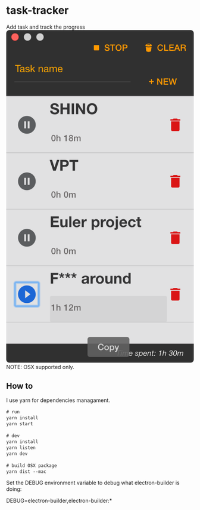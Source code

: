 # task-tracker
Add task and track the progress  
![App screenshot](screenshot.png)  
NOTE: OSX supported only.  

## How to

I use yarn for dependencies managament.
```
# run
yarn install
yarn start

# dev
yarn install
yarn listen
yarn dev

# build OSX package
yarn dist --mac
```

Set the DEBUG environment variable to debug what electron-builder is doing:  

DEBUG=electron-builder,electron-builder:*  